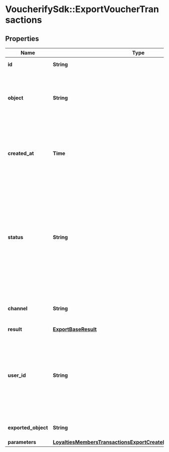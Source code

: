 # VoucherifySdk::ExportVoucherTransactions

## Properties

| Name | Type | Description | Notes |
| ---- | ---- | ----------- | ----- |
| **id** | **String** | Unique export ID. |  |
| **object** | **String** | The type of object being represented. This object stores information about the export. | [default to &#39;export&#39;] |
| **created_at** | **Time** | Timestamp representing the date and time when the export was scheduled in ISO 8601 format. |  |
| **status** | **String** | Status of the export. Informs you whether the export has already been completed, i.e. indicates whether the file containing the exported data has been generated. |  |
| **channel** | **String** | The channel through which the export was triggered. | [optional] |
| **result** | [**ExportBaseResult**](ExportBaseResult.md) |  |  |
| **user_id** | **String** | Identifies the specific user who initiated the export through the Voucherify Dashboard; returned when the channel value is WEBSITE. |  |
| **exported_object** | **String** | The type of object to be exported. | [default to &#39;voucher_transactions&#39;] |
| **parameters** | [**LoyaltiesMembersTransactionsExportCreateRequestBodyParameters**](LoyaltiesMembersTransactionsExportCreateRequestBodyParameters.md) |  | [optional] |

